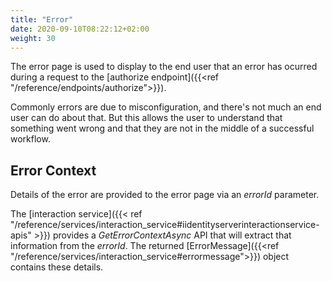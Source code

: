 ```yaml
---
title: "Error"
date: 2020-09-10T08:22:12+02:00
weight: 30
---
```


The error page is used to display to the end user that an error has ocurred during a request to the [authorize endpoint]({{<ref "/reference/endpoints/authorize">}}).

Commonly errors are due to misconfiguration, and there's not much an end user can do about that.
But this allows the user to understand that something went wrong and that they are not in the middle of a successful workflow.

## Error Context

Details of the error are provided to the error page via an *errorId* parameter.

The [interaction service]({{< ref "/reference/services/interaction_service#iidentityserverinteractionservice-apis" >}}) provides a *GetErrorContextAsync* API that will extract that information from the *errorId*.
The returned [ErrorMessage]({{<ref "/reference/services/interaction_service#errormessage">}}) object contains these details.


